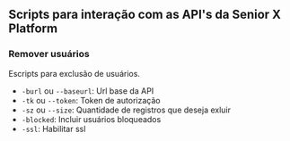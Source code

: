 ## Scripts para interação com as API's da Senior X Platform
### Remover usuários
Escripts para exclusão de usuários.
- `-burl` ou  `--baseurl`: Url base da API
- `-tk` ou `--token`: Token de autorização
- `-sz` ou `--size`: Quantidade de registros que deseja exluir
- `-blocked`: Incluir usuários bloqueados
- `-ssl`: Habilitar ssl